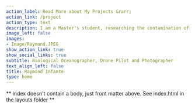 ```yaml
---
action_label: Read More about My Projects &rarr;
action_link: /project
action_type: text
description: I am a Master's student, researching the contamination of microplastics in La Parguera and Guanica Puerto Rico. In the [Bio-Optical Oceanography Lab](http://bio-optics.uprm.edu/) in the [Department of Marine Sciences at the University of Puerto Rico, Mayaguez campus](https://www.uprm.edu/cima/). I'm also an enthusiast of aviation, certified as a UAV pilot and Data Analysis. My research interest are in Remote Sensing of Ocean Color/processes using satellites and UAV, and using open source coding to answer questions of ocean contamination and movement. Here my [CV](Raymond_cv.pdf)
image_left: false
images:
- Image/Raymond.JPEG
show_action_link: true
show_social_links: true
subtitle: Biological Oceanographer, Drone Pilot and Photographer 
text_align_left: false
title: Raymond Infante
type: home
---
```


** index doesn't contain a body, just front matter above.
See index.html in the layouts folder **
